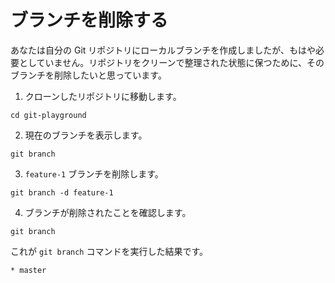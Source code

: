 # ブランチを削除する

あなたは自分の Git リポジトリにローカルブランチを作成しましたが、もはや必要としていません。リポジトリをクリーンで整理された状態に保つために、そのブランチを削除したいと思っています。

1. クローンしたリポジトリに移動します。

```shell
cd git-playground
```

2. 現在のブランチを表示します。

```shell
git branch
```

3. `feature-1` ブランチを削除します。

```shell
git branch -d feature-1
```

4. ブランチが削除されたことを確認します。

```shell
git branch
```

これが `git branch` コマンドを実行した結果です。

```
* master
```
